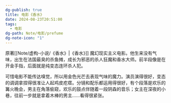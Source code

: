 ```yaml
---
dg-publish: true
title: 电影《香水》
date: 2024-08-23T20:51:00
tags:
  - 电影
dg-path: Note/电影/prefume
dg-note-icon: "1"
---
```

原著[[Note/虚构-小说/《香水》|《香水》]]
魔幻现实主义电影。他生来没有气味，出生在法国最臭的杀鱼摊，成长为邪恶的杀人狂魔和香水大师。前半段像是在开金手指，后面就是纯变态连环杀人犯。

可惜电影不能传达嗅觉，所以用金色光芒去表现气味的魔力。演员演得很好，变态的调调拿捏得很准让人起鸡皮疙瘩。分镜和配乐都运用得很好，有个段落是欢乐的篝火晚会，男主在角落偷窥，欢乐的鼓点伴随着一段阴森的音乐；女主在深夜的小巷，往前一步就是拿着木棒的男主……看得很紧张。
